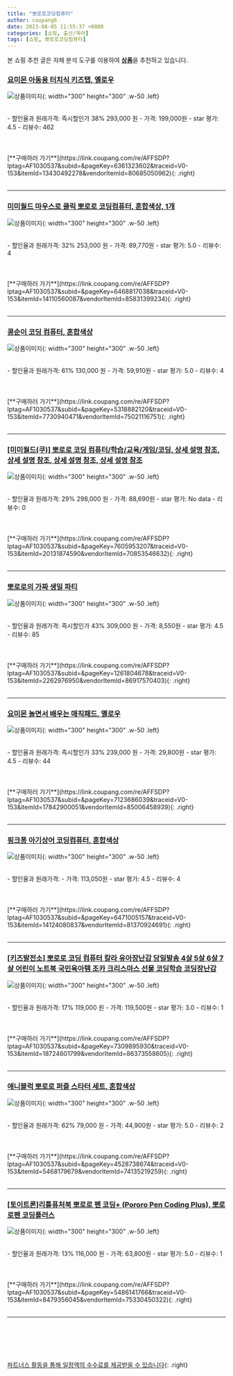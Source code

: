 ```yaml
---
title: "뽀로로코딩컴퓨터"
author: coupang6
date: 2023-08-05 11:55:37 +0800
categories: [쇼핑, 출산/육아]
tags: [쇼핑, 뽀로로코딩컴퓨터]
---
```


본 쇼핑 추천 글은 자체 분석 도구를 이용하여 [**상품**](https://link.coupang.com/a/bao1ui)을 추천하고 있습니다.

### [요미몬 아동용 터치식 키즈탭, 옐로우](https://link.coupang.com/re/AFFSDP?lptag=AF1030537&subid=&pageKey=6361323602&traceid=V0-153&itemId=13430492278&vendorItemId=80685050962)

![상품이미지](https://thumbnail9.coupangcdn.com/thumbnails/remote/230x230ex/image/retail/images/4948100250194701-fca73da9-e528-4c0b-b58c-83e6f973a667.jpg){: width="300" height="300" .w-50 .left}


<br>
- 할인율과 원래가격: 즉시할인가 38%  293,000   원
- 가격: 199,000원
- star 평가: 4.5
- 리뷰수: 462
<br>
<br>
<br>
<br>
[**구매하러 가기**](https://link.coupang.com/re/AFFSDP?lptag=AF1030537&subid=&pageKey=6361323602&traceid=V0-153&itemId=13430492278&vendorItemId=80685050962){: .right}
<br>
<br>

---

### [미미월드 마우스로 클릭 뽀로로 코딩컴퓨터, 혼합색상, 1개](https://link.coupang.com/re/AFFSDP?lptag=AF1030537&subid=&pageKey=6468817038&traceid=V0-153&itemId=14110560087&vendorItemId=85831399234)

![상품이미지](https://thumbnail9.coupangcdn.com/thumbnails/remote/230x230ex/image/vendor_inventory/fd70/e4413c658e49611529774fe2be02b48490936b2d06c286e1975092907d43.jpg){: width="300" height="300" .w-50 .left}


<br>
- 할인율과 원래가격: 32%  253,000   원
- 가격: 89,770원
- star 평가: 5.0
- 리뷰수: 4
<br>
<br>
<br>
<br>
[**구매하러 가기**](https://link.coupang.com/re/AFFSDP?lptag=AF1030537&subid=&pageKey=6468817038&traceid=V0-153&itemId=14110560087&vendorItemId=85831399234){: .right}
<br>
<br>

---

### [콩순이 코딩 컴퓨터, 혼합색상](https://link.coupang.com/re/AFFSDP?lptag=AF1030537&subid=&pageKey=5318882120&traceid=V0-153&itemId=7730940471&vendorItemId=75021116751)

![상품이미지](https://thumbnail10.coupangcdn.com/thumbnails/remote/230x230ex/image/retail/images/533545978972200-2db8264a-4d45-431d-9b84-a87962e62520.jpg){: width="300" height="300" .w-50 .left}


<br>
- 할인율과 원래가격: 61%  130,000   원
- 가격: 59,910원
- star 평가: 5.0
- 리뷰수: 4
<br>
<br>
<br>
<br>
[**구매하러 가기**](https://link.coupang.com/re/AFFSDP?lptag=AF1030537&subid=&pageKey=5318882120&traceid=V0-153&itemId=7730940471&vendorItemId=75021116751){: .right}
<br>
<br>

---

### [[미미월드(쿠)] 뽀로로 코딩 컴퓨터/학습/교육/게임/코딩, 상세 설명 참조, 상세 설명 참조, 상세 설명 참조, 상세 설명 참조](https://link.coupang.com/re/AFFSDP?lptag=AF1030537&subid=&pageKey=7605953207&traceid=V0-153&itemId=20131874590&vendorItemId=70853546632)

![상품이미지](https://thumbnail9.coupangcdn.com/thumbnails/remote/230x230ex/image/vendor_inventory/03f4/19582745e04222f1b61e79420a61e2a227effb59c9b24b6bbd629c689df1.jpg){: width="300" height="300" .w-50 .left}


<br>
- 할인율과 원래가격: 29%  298,000   원
- 가격: 88,690원
- star 평가: No data
- 리뷰수: 0
<br>
<br>
<br>
<br>
[**구매하러 가기**](https://link.coupang.com/re/AFFSDP?lptag=AF1030537&subid=&pageKey=7605953207&traceid=V0-153&itemId=20131874590&vendorItemId=70853546632){: .right}
<br>
<br>

---

### [뽀로로의 가짜 생일 파티](https://link.coupang.com/re/AFFSDP?lptag=AF1030537&subid=&pageKey=1261804678&traceid=V0-153&itemId=2262976950&vendorItemId=86917570403)

![상품이미지](https://thumbnail8.coupangcdn.com/thumbnails/remote/230x230ex/image/vendor_inventory/0b38/a3cebd93b9f724b7f264cef034fd6e95554a644462de3c9551b0bb0b3a64.jpg){: width="300" height="300" .w-50 .left}


<br>
- 할인율과 원래가격: 즉시할인가 43%  309,000   원
- 가격: 8,550원
- star 평가: 4.5
- 리뷰수: 85
<br>
<br>
<br>
<br>
[**구매하러 가기**](https://link.coupang.com/re/AFFSDP?lptag=AF1030537&subid=&pageKey=1261804678&traceid=V0-153&itemId=2262976950&vendorItemId=86917570403){: .right}
<br>
<br>

---

### [요미몬 놀면서 배우는 매직패드, 옐로우](https://link.coupang.com/re/AFFSDP?lptag=AF1030537&subid=&pageKey=7123686039&traceid=V0-153&itemId=17842900051&vendorItemId=85006458939)

![상품이미지](https://thumbnail8.coupangcdn.com/thumbnails/remote/230x230ex/image/rs_quotation_api/tpmch3cu/633f2bbc7ae9427da76a26ab458b6848.jpg){: width="300" height="300" .w-50 .left}


<br>
- 할인율과 원래가격: 즉시할인가 33%  239,000   원
- 가격: 29,800원
- star 평가: 4.5
- 리뷰수: 44
<br>
<br>
<br>
<br>
[**구매하러 가기**](https://link.coupang.com/re/AFFSDP?lptag=AF1030537&subid=&pageKey=7123686039&traceid=V0-153&itemId=17842900051&vendorItemId=85006458939){: .right}
<br>
<br>

---

### [핑크퐁 아기상어 코딩컴퓨터, 혼합색상](https://link.coupang.com/re/AFFSDP?lptag=AF1030537&subid=&pageKey=6471005157&traceid=V0-153&itemId=14124080837&vendorItemId=81370924691)

![상품이미지](https://thumbnail7.coupangcdn.com/thumbnails/remote/230x230ex/image/retail/images/2022/04/20/18/9/823885e7-9c9b-4a36-83d5-bd0e9e8704fa.jpg){: width="300" height="300" .w-50 .left}


<br>
- 할인율과 원래가격: 
- 가격: 113,050원
- star 평가: 4.5
- 리뷰수: 4
<br>
<br>
<br>
<br>
[**구매하러 가기**](https://link.coupang.com/re/AFFSDP?lptag=AF1030537&subid=&pageKey=6471005157&traceid=V0-153&itemId=14124080837&vendorItemId=81370924691){: .right}
<br>
<br>

---

### [[키즈발전소] 뽀로로 코딩 컴퓨터 칼라 유아장난감 당일발송 4살 5살 6살 7살 어린이 노트북 국민육아템 조카 크리스마스 선물 코딩학습 코딩장난감](https://link.coupang.com/re/AFFSDP?lptag=AF1030537&subid=&pageKey=7309895930&traceid=V0-153&itemId=18724601799&vendorItemId=86373558605)

![상품이미지](https://thumbnail9.coupangcdn.com/thumbnails/remote/230x230ex/image/vendor_inventory/8328/0dcb55fd74c81b3154dfab2254ec515ba3ddf7d78c3a1603ee80b1cf1e46.JPG){: width="300" height="300" .w-50 .left}


<br>
- 할인율과 원래가격: 17%  119,000   원
- 가격: 119,500원
- star 평가: 3.0
- 리뷰수: 1
<br>
<br>
<br>
<br>
[**구매하러 가기**](https://link.coupang.com/re/AFFSDP?lptag=AF1030537&subid=&pageKey=7309895930&traceid=V0-153&itemId=18724601799&vendorItemId=86373558605){: .right}
<br>
<br>

---

### [애니블럭 뽀로로 퍼즐 스타터 세트, 혼합색상](https://link.coupang.com/re/AFFSDP?lptag=AF1030537&subid=&pageKey=4528738674&traceid=V0-153&itemId=5468179679&vendorItemId=74135219259)

![상품이미지](https://thumbnail9.coupangcdn.com/thumbnails/remote/230x230ex/image/retail/images/1236754446883467-a1ad7cfb-ed53-4c4b-9f36-2aa52e4d1132.jpg){: width="300" height="300" .w-50 .left}


<br>
- 할인율과 원래가격: 62%  79,000   원
- 가격: 44,900원
- star 평가: 5.0
- 리뷰수: 2
<br>
<br>
<br>
<br>
[**구매하러 가기**](https://link.coupang.com/re/AFFSDP?lptag=AF1030537&subid=&pageKey=4528738674&traceid=V0-153&itemId=5468179679&vendorItemId=74135219259){: .right}
<br>
<br>

---

### [[토이트론]리틀퓨처북 뽀로로 펜 코딩+ (Pororo Pen Coding Plus), 뽀로로펜 코딩플러스](https://link.coupang.com/re/AFFSDP?lptag=AF1030537&subid=&pageKey=5486141766&traceid=V0-153&itemId=8479356045&vendorItemId=75330450322)

![상품이미지](https://thumbnail9.coupangcdn.com/thumbnails/remote/230x230ex/image/retail-product-api/A00077021/52654020/58067702/main/8809182328429_L.jpg){: width="300" height="300" .w-50 .left}


<br>
- 할인율과 원래가격: 13%  116,000   원
- 가격: 63,800원
- star 평가: 5.0
- 리뷰수: 1
<br>
<br>
<br>
<br>
[**구매하러 가기**](https://link.coupang.com/re/AFFSDP?lptag=AF1030537&subid=&pageKey=5486141766&traceid=V0-153&itemId=8479356045&vendorItemId=75330450322){: .right}
<br>
<br>

---
<br><br><br><br><br> [파트너스 활동을 통해 일정액의 수수료를 제공받을 수 있습니다](https://link.coupang.com/a/bao1ui){: .right}